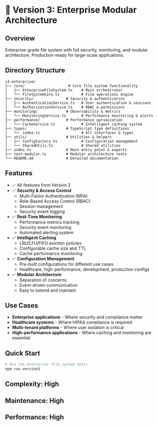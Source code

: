 # 🏢 Version 3: Enterprise Modular Architecture

## Overview
Enterprise-grade file system with full security, monitoring, and modular architecture. Production-ready for large-scale applications.

## Directory Structure
```
v3-enterprise/
├── core/                    # Core file system functionality
│   ├── EnterpriseFileSystem.ts    # Main orchestrator
│   └── FileSystemCore.ts          # File operations engine
├── security/               # Security & authentication
│   ├── AuthenticationService.ts   # User authentication & sessions
│   └── AuthorizationService.ts    # RBAC & permissions
├── monitoring/             # Observability & metrics
│   └── MonitoringService.ts       # Performance monitoring & alerts
├── performance/            # Performance optimization
│   └── CacheService.ts            # Intelligent caching system
├── types/                  # TypeScript type definitions
│   └── index.ts                   # All interfaces & types
├── utils/                  # Utilities & helpers
│   ├── ConfigFactory.ts           # Configuration management
│   └── SharedUtils.ts             # Shared utilities
├── index.ts                # Main entry point & exports
├── test-modular.ts         # Modular architecture tests
└── README.md               # Detailed documentation
```

## Features
- ✅ All features from Version 2
- ✅ **Security & Access Control**
  - Multi-Factor Authentication (MFA)
  - Role-Based Access Control (RBAC)
  - Session management
  - Security event logging
- ✅ **Real-Time Monitoring**
  - Performance metrics tracking
  - Security event monitoring
  - Automated alerting system
- ✅ **Intelligent Caching**
  - LRU/LFU/FIFO eviction policies
  - Configurable cache size and TTL
  - Cache performance monitoring
- ✅ **Configuration Management**
  - Pre-built configurations for different use cases
  - Healthcare, high-performance, development, production configs
- ✅ **Modular Architecture**
  - Separation of concerns
  - Event-driven communication
  - Easy to extend and maintain

## Use Cases
- **Enterprise applications** - Where security and compliance matter
- **Healthcare systems** - Where HIPAA compliance is required
- **Multi-tenant platforms** - Where user isolation is critical
- **High-performance applications** - Where caching and monitoring are essential

## Quick Start
```bash
# Run the enterprise file system tests
npm run version3
```

## Complexity: **High**
## Maintenance: **High**
## Performance: **High**
